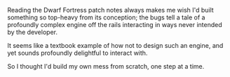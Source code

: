 Reading the Dwarf Fortress patch notes always makes me wish I'd built something so top-heavy from its conception; the bugs tell a tale of a profoundly complex engine off the rails interacting in ways never intended by the developer.

It seems like a textbook example of how not to design such an engine, and yet sounds profoundly delightful to interact with.

So I thought I'd build my own mess from scratch, one step at a time.
